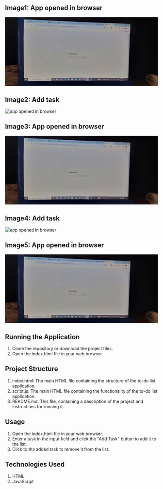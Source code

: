 ## Image1: App opened in browser
![app opened in browser](https://github.com/Eermias/2024---A2SV-project-phase---web-tasks/blob/main/Task%20-%201/images/1.%20Open%20in%20Browser.jpg)

## Image2: Add task
![app opened in browser](https://github.com/Eermias/2024---A2SV-project-phase---web-tasks/blob/main/Task%20-%201/images/2.%20Add%20Task.jpg)

## Image3: App opened in browser
![app opened in browser](https://github.com/Eermias/2024---A2SV-project-phase---web-tasks/blob/main/Task%20-%201/images/1.%20Open%20in%20Browser.jpg)

## Image4: Add task
![app opened in browser](https://github.com/Eermias/2024---A2SV-project-phase---web-tasks/blob/main/Task%20-%201/images/2.%20Add%20Task.jpg)

## Image5: App opened in browser
![app opened in browser](https://github.com/Eermias/2024---A2SV-project-phase---web-tasks/blob/main/Task%20-%201/images/1.%20Open%20in%20Browser.jpg)


## Running the Application
1. Clone the repository or download the project files.
2. Open the index.html file in your web browser

## Project Structure
1. index.html: The main HTML file containing the structure of the to-do list application.
2. script.js: The main HTML file containing the functionality of the to-do list application.
3. README.md: This file, containing a description of the project and instructions for running it.

## Usage
1. Open the index.html file in your web browser.
2. Enter a task in the input field and click the "Add Task" button to add it to the list.
3. Click to tha added task to remove it from the list.

## Technologies Used
1. HTML
2. JavaScript